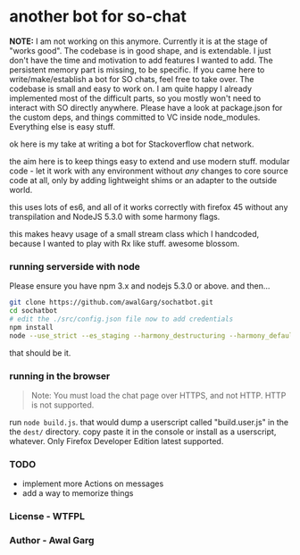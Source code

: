 # another bot for so-chat

**NOTE:**
I am not working on this anymore. Currently it is at the stage of "works good". The codebase is in good shape, and is extendable.
I just don't have the time and motivation to add features I wanted to add.
The persistent memory part is missing, to be specific.
If you came here to write/make/establish a bot for SO chats, feel free to take over. The codebase is small and easy to work on.
I am quite happy I already implemented most of the difficult parts, so you mostly won't need to interact with SO directly anywhere.
Please have a look at package.json for the custom deps, and things committed to VC inside node_modules. Everything else is easy stuff.

ok here is my take at writing a bot for Stackoverflow chat network.

the aim here is to keep things easy to extend and use modern stuff. modular code - let it work with any environment without *any* changes to core source code at all, only by adding lightweight shims or an adapter to the outside world.

this uses lots of es6, and all of it works correctly with firefox 45 without any transpilation and NodeJS 5.3.0 with some harmony flags.

this makes heavy usage of a small stream class which I handcoded, because I wanted to play with Rx like stuff. awesome blossom.

### running serverside with node

Please ensure you have npm 3.x and nodejs 5.3.0 or above.
and then...
```sh
git clone https://github.com/awalGarg/sochatbot.git
cd sochatbot
# edit the ./src/config.json file now to add credentials
npm install
node --use_strict --es_staging --harmony_destructuring --harmony_default_parameters --harmony_rest_parameters ./src/main.js
```

that should be it.

### running in the browser
> Note: You must load the chat page over HTTPS, and not HTTP. HTTP is not supported.

run `node build.js`. that would dump a userscript called "build.user.js" in the the `dest/` directory. copy paste it in the console or install as a userscript, whatever. Only Firefox Developer Edition latest supported.


### TODO
- implement more Actions on messages
- add a way to memorize things

### License - WTFPL
### Author - Awal Garg
